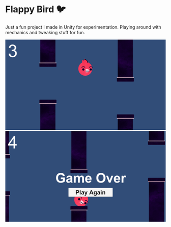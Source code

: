 # Flappy Bird 🐦

Just a fun project I made in Unity for experimentation. Playing around with mechanics and tweaking stuff for fun.

![Flappy Bird](images/Flappy.png)
![Flappy Dies](images/FlappyDie.png)
